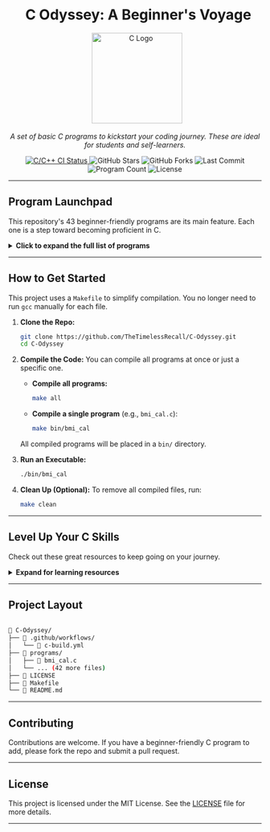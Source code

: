 <h1 align="center">  C Odyssey: A Beginner's Voyage </h1>

<div align="center">

  <img src="https://upload.wikimedia.org/wikipedia/commons/1/19/C_Logo.png" alt="C Logo" width="180">

*A set of basic C programs to kickstart your coding journey. These are ideal for students and self-learners.*


</div>
<p align="center">
  <a href="https://github.com/TheTimelessRecall/C-Odyssey/actions/workflows/c-build.yml">
    <img src="https://github.com/TheTimelessRecall/C-Odyssey/actions/workflows/c-build.yml/badge.svg" alt="C/C++ CI Status">
  </a>
  <img src="https://img.shields.io/github/stars/TheTimelessRecall/C-Odyssey?style=flat-square&logo=github&color=FFD700" alt="GitHub Stars">
  <img src="https://img.shields.io/github/forks/TheTimelessRecall/C-Odyssey?style=flat-square&logo=github&color=9ACD32" alt="GitHub Forks">
  <img src="https://img.shields.io/github/last-commit/TheTimelessRecall/C-Odyssey?style=flat-square&logo=git&logoColor=white" alt="Last Commit">
  <img src="https://img.shields.io/badge/Programs-43-blue?style=flat-square&logo=c" alt="Program Count">
  <img src="https://img.shields.io/github/license/TheTimelessRecall/C-Odyssey?style=flat-square&color=blueviolet" alt="License">
</p>

---

## Program Launchpad

This repository's 43 beginner-friendly programs are its main feature. Each one is a step toward becoming proficient in C.

<details>
<summary><strong>Click to expand the full list of programs</strong></summary>

| #  | Program                                                                                                           | Key Concepts                               | Difficulty |
|:---|:------------------------------------------------------------------------------------------------------------------|:-------------------------------------------|:-----------|
| 1  | [BMI Calculator](https://github.com/TheTimelessRecall/C-Odyssey/blob/master/programs/bmi_cal.c)                    | `User Input`, `Math Ops`, `Conditionals`   | 🟢 Easy    |
| 2  | [Power of a Number](https://github.com/TheTimelessRecall/C-Odyssey/blob/master/programs/power_of_number.c)         | `Loops`, `Exponentiation`                  | 🟢 Easy    |
| 3  | [Armstrong Number Checker](https://github.com/TheTimelessRecall/C-Odyssey/blob/master/programs/armstrong_number.c) | `Digit Math`, `Loops`, `Conditionals`      | 🟡 Medium  |
| 4  | [Strong Number Checker](https://github.com/TheTimelessRecall/C-Odyssey/blob/master/programs/strong_number.c)       | `Factorials`, `Digit Operations`           | 🟡 Medium  |
| 5  | [Leap Year Checker](https://github.com/TheTimelessRecall/C-Odyssey/blob/master/programs/leap_year.c)               | `Conditionals`, `Logical Ops`              | 🟢 Easy    |
| 6  | [Palindrome Number Check](https://github.com/TheTimelessRecall/C-Odyssey/blob/master/programs/palindrome_number.c) | `Reversing Numbers`, `Loops`               | 🟢 Easy    |
| 7  | [Perfect Number Checker](https://github.com/TheTimelessRecall/C-Odyssey/blob/master/programs/perfect_number.c)     | `Divisibility`, `Looping`                  | 🟡 Medium  |
| 8  | [Binary to Decimal Conversion](https://github.com/TheTimelessRecall/C-Odyssey/blob/master/programs/binary_to_decimal.c) | `Loops`, `Base Conversion`                 | 🟡 Medium  |
| 9  | [Factorial Calculator](https://github.com/TheTimelessRecall/C-Odyssey/blob/master/programs/factorial_number.c)     | `Recursion`, `Iteration`                   | 🟡 Medium  |
| 10 | [Fibonacci Series Generator](https://github.com/TheTimelessRecall/C-Odyssey/blob/master/programs/fibonacci_series.c) | `Recursion`, `Loops`                       | 🟡 Medium  |
| 11 | [Floyd's Triangle](https://github.com/TheTimelessRecall/C-Odyssey/blob/master/programs/floyd_triangle.c)           | `Pattern Generation`, `Loops`              | 🟢 Easy    |
| 12 | [HCF (GCD) of Two Numbers](https://github.com/TheTimelessRecall/C-Odyssey/blob/master/programs/hcf_of_numbers.c)   | `Euclidean Algorithm`, `Math Ops`          | 🟡 Medium  |
| 13 | [Reverse a Number](https://github.com/TheTimelessRecall/C-Odyssey/blob/master/programs/reverse_of_number.c)        | `Digit Manipulation`, `Loops`              | 🟢 Easy    |
| 14 | [Temperature Converter](https://github.com/TheTimelessRecall/C-Odyssey/blob/master/programs/temperature_converter.c) | `Arithmetic`, `Input/Output`               | 🟢 Easy    |
| 15 | [Reverse Array Elements](https://github.com/TheTimelessRecall/C-Odyssey/blob/master/programs/reversing_of_array_elements.c) | `Arrays`, `Index Manipulation`           | 🟡 Medium  |
| 16 | [Check for Repeated Digits](https://github.com/TheTimelessRecall/C-Odyssey/blob/master/programs/checking_repetition_of_digit.c) | `Arrays`, `Frequency Tracking`         | 🟡 Medium  |
| 17 | [Sum of Digits](https://github.com/TheTimelessRecall/C-Odyssey/blob/master/programs/sum_digits.c)                  | `Loops`, `Digit Extraction`                | 🟢 Easy    |
| 18 | [Sum of Even & Odd Digits](https://github.com/TheTimelessRecall/C-Odyssey/blob/master/programs/sum_even_odd_digits.c) | `Digit Extraction`, `Conditionals`         | 🟢 Easy    |
| 19 | [Count Number of Digits](https://github.com/TheTimelessRecall/C-Odyssey/blob/master/programs/count_digits.c)        | `Loops`, `Integer Division`                | 🟢 Easy    |
| 20 | [Greatest of Three Numbers](https://github.com/TheTimelessRecall/C-Odyssey/blob/master/programs/greatest_of_three.c) | `Conditionals`, `Comparisons`              | 🟢 Easy    |
| 21 | [Check Char Type](https://github.com/TheTimelessRecall/C-Odyssey/blob/master/programs/check_char_type.c) | `ASCII`, `Conditionals`                    | 🟢 Easy    |
| 22 | [Vowel or Consonant Checker](https://github.com/TheTimelessRecall/C-Odyssey/blob/master/programs/vowel_consonant.c) | `Conditionals`, `Characters`               | 🟢 Easy    |
| 23 | [Simple Calculator](https://github.com/TheTimelessRecall/C-Odyssey/blob/master/programs/simple_calculator.c)      | `Switch Case`, `Arithmetic Ops`            | 🟢 Easy    |
| 24 | [Swap Numbers (Temp Var)](https://github.com/TheTimelessRecall/C-Odyssey/blob/master/programs/swap_with_temp.c)    | `Variables`, `Logic`                       | 🟢 Easy    |
| 25 | [Swap Numbers (No Temp Var)](https://github.com/TheTimelessRecall/C-Odyssey/blob/master/programs/swap_no_temp.c)    | `Arithmetic`, `Logic`                      | 🟢 Easy    |
| 26 | [Prime Number Checker](https://github.com/TheTimelessRecall/C-Odyssey/blob/master/programs/prime_check.c)          | `Loops`, `Conditionals`                    | 🟡 Medium  |
| 27 | [Primes in a Range](https://github.com/TheTimelessRecall/C-Odyssey/blob/master/programs/prime_in_range.c)          | `Nested Loops`, `Optimization`             | 🟡 Medium  |
| 28 | [Number to Words (0-999)](https://github.com/TheTimelessRecall/C-Odyssey/blob/master/programs/number_to_words.c)    | `Conditionals`, `String Mapping`           | 🟡 Medium  |
| 29 | [Simple Interest Calculator](https://github.com/TheTimelessRecall/C-Odyssey/blob/master/programs/simple_interest.c) | `Input/Output`, `Math Ops`                 | 🟢 Easy    |
| 30 | [Compound Interest Calculator](https://github.com/TheTimelessRecall/C-Odyssey/blob/master/programs/compound_interest.c) | `Math Library`, `Loops`                  | 🟡 Medium  |
| 31 | [LCM of Two Numbers](https://github.com/TheTimelessRecall/C-Odyssey/blob/master/programs/lcm_of_numbers.c)         | `Math Ops`, `HCF Logic`                    | 🟡 Medium  |
| 32 | [Decimal to Binary](https://github.com/TheTimelessRecall/C-Odyssey/blob/master/programs/decimal_to_binary.c)       | `Loops`, `Base Conversion`                 | 🟡 Medium  |
| 33 | [Multiplication Table](https://github.com/TheTimelessRecall/C-Odyssey/blob/master/programs/multiplication_table.c) | `Loops`, `Formatting`                      | 🟢 Easy    |
| 34 | [Armstrong in a Range](https://github.com/TheTimelessRecall/C-Odyssey/blob/master/programs/armstrong_in_range.c)   | `Loops`, `Number Theory`                   | 🟡 Medium  |
| 35 | [Find ASCII Value](https://github.com/TheTimelessRecall/C-Odyssey/blob/master/programs/char_ascii_value.c)         | `ASCII`, `Data Types`                      | 🟢 Easy    |
| 36 | [Display ASCII Table](https://github.com/TheTimelessRecall/C-Odyssey/blob/master/programs/ascii_table.c)           | `Loops`, `Characters`                      | 🟢 Easy    |
| 37 | [Bubble Sort](https://github.com/TheTimelessRecall/C-Odyssey/blob/master/programs/bubble_sort.c)                   | `Sorting`, `Arrays`, `Nested Loops`        | 🟡 Medium  |
| 38 | [Linear Search](https://github.com/TheTimelessRecall/C-Odyssey/blob/master/programs/linear_search.c)               | `Arrays`, `Search Logic`                   | 🟢 Easy    |
| 39 | [Binary Search](https://github.com/TheTimelessRecall/C-Odyssey/blob/master/programs/binary_search.c)               | `Binary Search`, `Sorted Arrays`           | 🟡 Medium  |
| 40 | [Find Max in Array](https://github.com/TheTimelessRecall/C-Odyssey/blob/master/programs/find_max_in_array.c)       | `Arrays`, `Loops`, `Comparison`            | 🟢 Easy    |
| 41 | [Find Min in Array](https://github.com/TheTimelessRecall/C-Odyssey/blob/master/programs/find_min_in_array.c)       | `Arrays`, `Loops`, `Comparison`            | 🟢 Easy    |
| 42 | [Sum of Array Elements](https://github.com/TheTimelessRecall/C-Odyssey/blob/master/programs/sum_of_array_elements.c) | `Arrays`, `Loops`, `Accumulation`          | 🟢 Easy    |
| 43 | [Sum of N Natural Numbers](https://github.com/TheTimelessRecall/C-Odyssey/blob/master/programs/sum_of_n_natural_numbers.c) | `Loops`, `Accumulation`                  | 🟢 Easy    |

</details>

---

##  How to Get Started

This project uses a `Makefile` to simplify compilation. You no longer need to run `gcc` manually for each file.

1.  **Clone the Repo:**
    ```bash
    git clone https://github.com/TheTimelessRecall/C-Odyssey.git
    cd C-Odyssey
    ```

2.  **Compile the Code:**
    You can compile all programs at once or just a specific one.
    * **Compile all programs:**
        ```bash
        make all
        ```
    * **Compile a single program** (e.g., `bmi_cal.c`):
        ```bash
        make bin/bmi_cal
        ```
    All compiled programs will be placed in a `bin/` directory.

3.  **Run an Executable:**
    ```bash
    ./bin/bmi_cal
    ```

4.  **Clean Up (Optional):**
    To remove all compiled files, run:
    ```bash
    make clean
    ```

---

##  Level Up Your C Skills

Check out these great resources to keep going on your journey.

<details>
<summary><strong>Expand for learning resources</strong></summary>

### Quick Start
- [**C Programming - GeeksforGeeks**](https://www.geeksforgeeks.org/c-programming-language/)
- [**Learn-C.org (Interactive)**](https://www.learn-c.org/)

### Deep Dive
- [**CS50x: Introduction to Computer Science (Harvard)**](https://cs50.harvard.edu/x/)
- [**The C Programming Language by K&R (The C Bible)**](https://archive.org/details/The_C_Programming_Language_2nd_Edition)

### Practice Platforms
- [**LeetCode C Problems**](https://leetcode.com/problemset/all/?difficulty=Easy&status=Not%20Started&tags=c)
- [**HackerRank C Challenges**](https://www.hackerrank.com/domains/c)

</details>

---

##  Project Layout
```bash

📁 C-Odyssey/
├── 📁 .github/workflows/
│   └── 📄 c-build.yml
├── 📁 programs/
│   ├── 📄 bmi_cal.c
│   └── ... (42 more files)
├── 📄 LICENSE
├── 📄 Makefile
└── 📄 README.md

```

---

##  Contributing

Contributions are welcome. If you have a beginner-friendly C program to add, please fork the repo and submit a pull request.

---

##  License

This project is licensed under the MIT License. See the [LICENSE](https://github.com/TheTimelessRecall/C-Odyssey/blob/master/LICENSE) file for more details.

---
